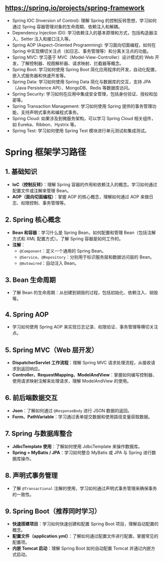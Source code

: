 https://spring.io/projects/spring-framework
---
- Spring IOC (Inversion of Control): 理解 Spring 的控制反转思想，学习如何通过 Spring 容器管理对象的生命周期、依赖注入和解耦。
- Dependency Injection (DI): 学习依赖注入的基本原理和方式，包括构造器注入、Setter 注入和接口注入等。
- Spring AOP (Aspect-Oriented Programming): 学习面向切面编程，如何在 Spring 中实现横切关注点（如日志、事务管理等）和分离关注点的功能。
- Spring MVC: 学习基于 MVC（Model-View-Controller）设计模式的 Web 开发，了解控制器、视图解析器、请求映射、拦截器等概念。
- Spring Boot: 学习如何使用 Spring Boot 简化应用程序的开发，自动化配置，嵌入式服务器和快速开发等。
- Spring Data: 学习如何使用 Spring Data 简化与数据库的交互，支持 JPA（Java Persistence API）、MongoDB、Redis 等数据库访问。
- Spring Security: 学习如何在应用中集成安全管理，包括身份验证、授权和加密等。
- Spring Transaction Management: 学习如何使用 Spring 提供的事务管理功能，支持声明式事务和编程式事务。
- Spring Cloud: 如果涉及到微服务架构，可以学习 Spring Cloud 相关组件，如 Eureka、Ribbon、Hystrix 等。
- Spring Test: 学习如何使用 Spring Test 模块进行单元测试和集成测试。
# Spring 框架学习路径

## 1. 基础知识
- **IoC（控制反转）**：理解 Spring 容器的作用和依赖注入的概念。学习如何通过配置文件或注解来管理 Bean。
- **AOP（面向切面编程）**：掌握 AOP 的核心概念，理解如何通过 AOP 来做日志、权限控制、事务管理等。

## 2. Spring 核心概念
- **Bean 和容器**：学习什么是 Spring Bean，如何配置和管理 Bean（包括注解方式和 XML 配置方式）。了解 Spring 容器是如何工作的。
- **注解**：
  - `@Component`：定义一个通用的 Spring Bean。
  - `@Service`、`@Repository`：分别用于标识服务层和数据访问层的 Bean。
  - `@Autowired`：自动注入 Bean。

## 3. Bean 生命周期
- 了解 Bean 的生命周期：从创建到销毁的过程，包括初始化、依赖注入、销毁等。

## 4. Spring AOP
- 学习如何使用 Spring AOP 来实现日志记录、权限验证、事务管理等横切关注点。

## 5. Spring MVC（Web 层开发）
- **DispatcherServlet 工作流程**：理解 Spring MVC 请求处理流程，从接收请求到返回响应。
- **Controller、RequestMapping、ModelAndView**：掌握如何编写控制器、使用请求映射注解来处理请求，理解 ModelAndView 的使用。

## 6. 前后端数据交互
- **Json**：了解如何通过 `@ResponseBody` 进行 JSON 数据的返回。
- **Form、PathVariable**：学习通过表单提交数据和使用路径变量获取数据。

## 7. Spring 与数据库整合
- **JdbcTemplate 使用**：了解如何使用 JdbcTemplate 来操作数据库。
- **Spring + MyBatis / JPA**：学习如何整合 MyBatis 或 JPA 与 Spring 进行数据库操作。

## 8. 声明式事务管理
- 了解 `@Transactional` 注解的使用，学习如何通过声明式事务管理来确保事务的一致性。

## 9. Spring Boot（推荐同时学习）
- **快速搭建项目**：学习如何快速创建和配置 Spring Boot 项目，理解自动配置的概念。
- **配置文件（application.yml）**：了解如何通过配置文件进行配置，掌握常见的配置项。
- **内嵌 Tomcat 启动**：理解 Spring Boot 如何自动配置 Tomcat 并通过内嵌方式启动。
